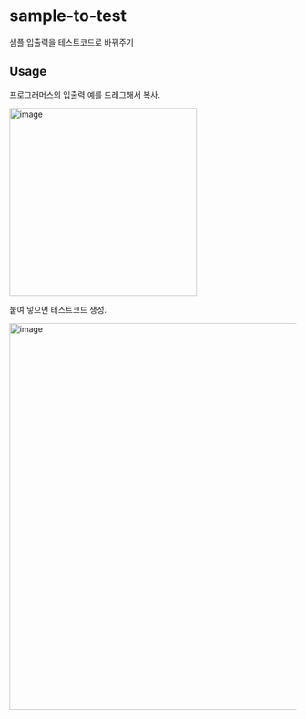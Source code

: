 # sample-to-test
샘플 입출력을 테스트코드로 바꿔주기

## Usage
프로그래머스의 입출력 예를 드래그해서 복사.

<img width="329" alt="image" src="https://user-images.githubusercontent.com/53764714/211947825-02ae115d-211f-4873-8eee-0000a3321ebe.png">

붙여 넣으면 테스트코드 생성.

<img width="678" alt="image" src="https://user-images.githubusercontent.com/53764714/211947864-71d3a0e5-8be8-4d3b-bf86-cbdf59b1f493.png">
